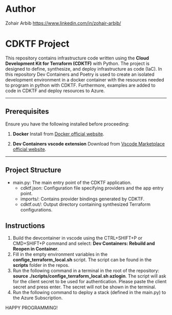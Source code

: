 # Author

Zohair Arbib
https://www.linkedin.com/in/zohair-arbib/

# CDKTF Project

This repository contains infrastructure code written using the **Cloud Development Kit for Terraform (CDKTF)** with Python. The project is designed to define, synthesize, and deploy infrastructure as code (IaC). In this repository Dev Containers and Poetry is used to create an isolated development environment in a docker container with the resources needed to program in python with CDKTF. Furthermore, examples are added to code in CDKTF and deploy resources to Azure.

---

## Prerequisites

Ensure you have the following installed before proceeding:

1. **Docker**
   Install from [Docker official website](https://www.docker.com).

2. **Dev Containers vscode extension**
   Download from [Vscode Marketplace official website](https://marketplace.visualstudio.com/items?itemName=ms-vscode-remote.remote-containers).

---

## Project Structure
  - main.py: The main entry point of the CDKTF application.
	- cdktf.json: Configuration file specifying providers and the app entry point.
	- imports/: Contains provider bindings generated by CDKTF.
	- cdktf.out/: Output directory containing synthesized Terraform configurations.


## Instructions

1. Build the devcontainer in vscode using the CTRL+SHIFT+P or CMD+SHIFT+P command and select: **Dev Containers: Rebuild and Reopen in Container**.
2. Fill in the empty environment variables in the **confige_terraform_local.sh** script. The script can be found in the **scripts** folder in the repos.
3. Run the following command in a terminal in the root of the repository: **source ./scripts/confige_terraform_local.sh azlogin**. The script will ask for the client secret to be used for authentication. Please paste the client secret and press enter. The secret will not be shown in the terminal.
4. Run the following command to deploy a stack (defined in the main.py) to the Azure Subscription.

HAPPY PROGRAMMING!


